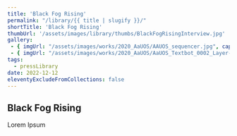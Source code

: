 ```yaml
---
title: 'Black Fog Rising'
permalink: "/library/{{ title | slugify }}/"
shortTitle: 'Black Fog Rising'
thumbUrl: '/assets/images/library/thumbs/BlackFogRisingInterview.jpg'
gallery:
 - { imgUrl: "/assets/images/works/2020_AaUOS/AAUOS_sequencer.jpg", caption: "" }
 - { imgUrl: "/assets/images/works/2020_AaUOS/AaUOS_Textbot_0002_Layer-20.jpg", caption: "" }
tags:
  - pressLibrary
date: 2022-12-12
eleventyExcludeFromCollections: false
---
```



<div class="Grid Grid--gutters Grid--full large-Grid--fit">
  <div class="Grid-cell">
    <div class='headerGroup'>
      <h2>Black Fog Rising</h2>
      <p>Lorem Ipsum</p>
    </div>
  </div>
</div>